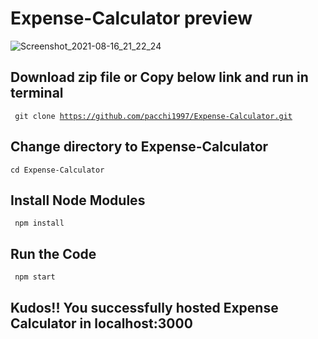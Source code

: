 # Expense-Calculator preview

![Screenshot_2021-08-16_21_22_24](https://user-images.githubusercontent.com/32808287/129609842-66278b36-6bb3-4a47-aa1d-64fc224d00d8.png)

## Download zip file or Copy below link and run in terminal
<code> git clone https://github.com/pacchi1997/Expense-Calculator.git </code>

## Change directory to Expense-Calculator
<code>cd Expense-Calculator</code>

## Install Node Modules
<code> npm install</code>

## Run the Code
<code> npm start </code>

## Kudos!! You successfully hosted Expense Calculator in localhost:3000
